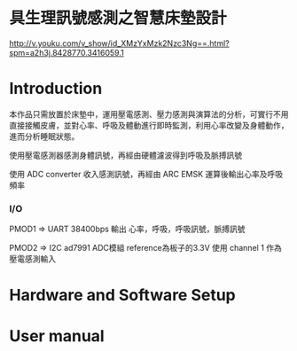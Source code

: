 #
# 具生理訊號感測之智慧床墊設計

http://v.youku.com/v_show/id_XMzYxMzk2Nzc3Ng==.html?spm=a2h3j.8428770.3416059.1

# Introduction

本作品只需放置於床墊中，運用壓電感測、壓力感測與演算法的分析，可實行不用直接接觸皮膚，並對心率、呼吸及體動進行即時監測，利用心率改變及身體動作，進而分析睡眠狀態。

使用壓電感測器感測身體訊號，再經由硬體濾波得到呼吸及脈搏訊號

使用 ADC converter 收入感測訊號，再經由 ARC EMSK 運算後輸出心率及呼吸頻率

### I/O
PMOD1 => UART 38400bps
    輸出 心率，呼吸，呼吸訊號，脈搏訊號
        
PMOD2 => I2C  ad7991 ADC模組
    reference為板子的3.3V
    使用 channel 1 作為壓電感測輸入

# Hardware and Software Setup



# User manual
